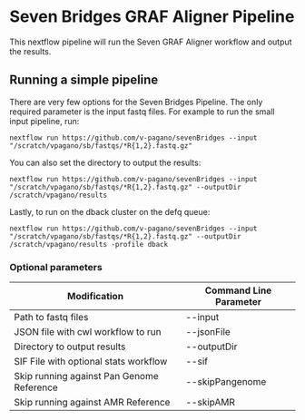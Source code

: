 # Seven Bridges GRAF Aligner Pipeline

This nextflow pipeline will run the Seven GRAF Aligner workflow and output the results.

## Running a simple pipeline

There are very few options for the Seven Bridges Pipeline. The only required parameter is the input fastq files. For example to run the small input pipeline, run:

    nextflow run https://github.com/v-pagano/sevenBridges --input "/scratch/vpagano/sb/fastqs/*R{1,2}.fastq.gz"

You can also set the directory to output the results:

    nextflow run https://github.com/v-pagano/sevenBridges --input "/scratch/vpagano/sb/fastqs/*R{1,2}.fastq.gz" --outputDir /scratch/vpagano/results

Lastly, to run on the dback cluster on the defq queue:

    nextflow run https://github.com/v-pagano/sevenBridges --input "/scratch/vpagano/sb/fastqs/*R{1,2}.fastq.gz" --outputDir /scratch/vpagano/results -profile dback

### Optional parameters 

| Modification                              | Command Line Parameter |
|-------------------------------------------|------------------------|
| Path to fastq files                       | --input                |
| JSON file with cwl workflow to run        | --jsonFile             |
| Directory to output results               | --outputDir            |
| SIF File with optional stats workflow     | --sif                  |
| Skip running against Pan Genome Reference | --skipPangenome        |
| Skip running against AMR Reference        | --skipAMR              |

